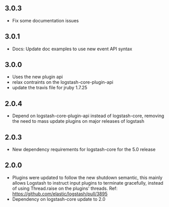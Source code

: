 ## 3.0.3
  - Fix some documentation issues

## 3.0.1
  - Docs: Update doc examples to use new event API syntax 
  
## 3.0.0
  - Uses the new plugin api
  - relax contraints on the logstash-core-plugin-api
  - update the travis file for jruby 1.7.25

## 2.0.4
  - Depend on logstash-core-plugin-api instead of logstash-core, removing the need to mass update plugins on major releases of logstash

## 2.0.3
  - New dependency requirements for logstash-core for the 5.0 release

## 2.0.0
 - Plugins were updated to follow the new shutdown semantic, this mainly allows Logstash to instruct input plugins to terminate gracefully, 
   instead of using Thread.raise on the plugins' threads. Ref: https://github.com/elastic/logstash/pull/3895
 - Dependency on logstash-core update to 2.0

